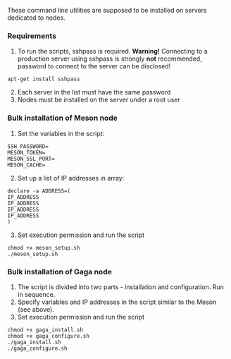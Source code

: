 These command line utilities are supposed to be installed on servers dedicated to nodes. 


### Requirements
1. To run the scripts, sshpass is required. **Warning!** Connecting to a production server using sshpass is strongly **not** recommended, password to connect to the server can be disclosed! 
```
apt-get install sshpass
```
2. Each server in the list must have the same password
3. Nodes must be installed on the server under a root user

### Bulk installation of Meson node
1. Set the variables in the script:
```
SSH_PASSWORD=
MESON_TOKEN=
MESON_SSL_PORT=
MESON_CACHE=
```

2. Set up a list of IP addresses in array:
```
declare -a ADDRESS=(
IP_ADDRESS
IP_ADDRESS
IP_ADDRESS
IP_ADDRESS
)
```
3. Set execution permission and run the script
```
chmod +x meson_setup.sh
./meson_setup.sh
```

### Bulk installation of Gaga node
1. The script is divided into two parts - installation and configuration. Run in sequence.
2. Specify variables and IP addresses in the script similar to the Meson (see above).
3. Set execution permission and run the script
```
chmod +x gaga_install.sh
chmod +x gaga_configure.sh
./gaga_install.sh
./gaga_configure.sh
```
